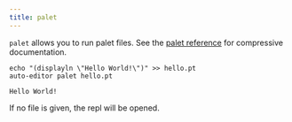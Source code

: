 ```yaml
---
title: palet
---
```


`palet` allows you to run palet files. See the [palet reference](https://auto-editor.com/ref) for compressive documentation.

```
echo "(displayln \"Hello World!\")" >> hello.pt
auto-editor palet hello.pt

Hello World!
```

If no file is given, the repl will be opened.

